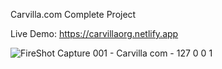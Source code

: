 Carvilla.com Complete Project

Live Demo: https://carvillaorg.netlify.app

![FireShot Capture 001 - Carvilla com - 127 0 0 1](https://github.com/PrinceKashyap08/Carvilla.com/assets/153056595/0c84a844-cf20-4020-8433-19b22a4584d0)

